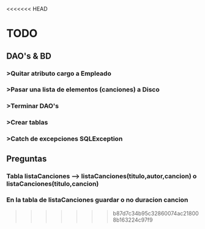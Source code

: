 <<<<<<< HEAD
# TODO
## DAO's & BD
### >Quitar atributo cargo a Empleado
### >Pasar una lista de elementos (canciones) a Disco
### >Terminar DAO's
### >Crear tablas
### >Catch de excepciones SQLException

## Preguntas
### Tabla listaCanciones --> listaCanciones(titulo,autor,cancion) o listaCanciones(titulo,cancion)
### En la tabla de listaCanciones guardar o no duracion cancion

>>>>>>> b87d7c34b95c32860074ac218008b163224c97f9
